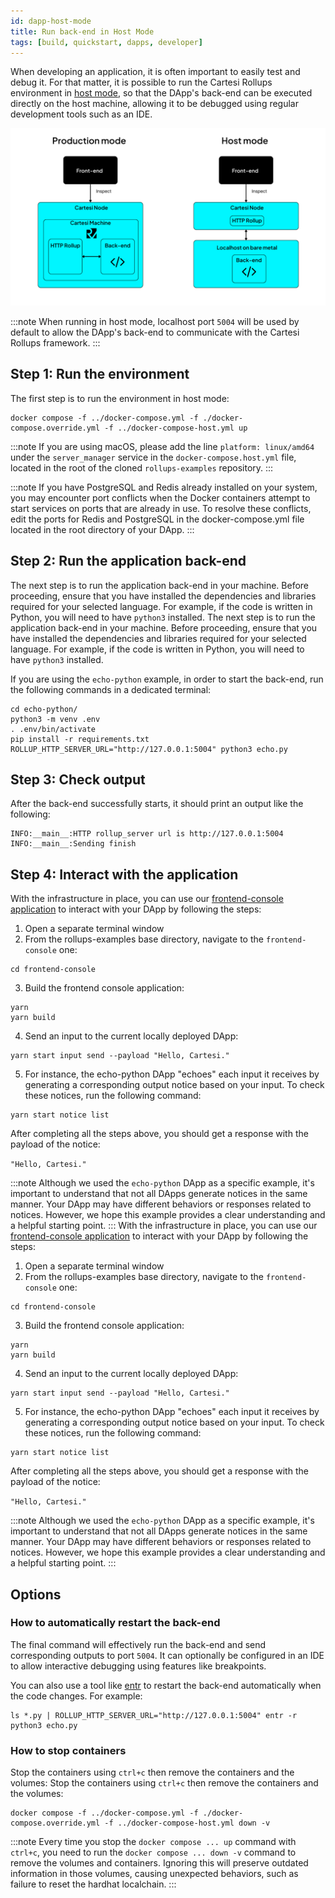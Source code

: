 ```yaml
---
id: dapp-host-mode
title: Run back-end in Host Mode
tags: [build, quickstart, dapps, developer]
---
```


When developing an application, it is often important to easily test and debug it. For that matter, it is possible to run the Cartesi Rollups environment in [host mode](./overview.md#host-mode), so that the DApp's back-end can be executed directly on the host machine, allowing it to be debugged using regular development tools such as an IDE.

![img](../../static/img/prodvshost.png)

:::note
When running in host mode, localhost port `5004` will be used by default to allow the DApp's back-end to communicate with the Cartesi Rollups framework.
:::

## Step 1: Run the environment

The first step is to run the environment in host mode:

```shell
docker compose -f ../docker-compose.yml -f ./docker-compose.override.yml -f ../docker-compose-host.yml up
```

:::note
If you are using macOS, please add the line `platform: linux/amd64` under the `server_manager` service in the `docker-compose.host.yml` file, located in the root of the cloned `rollups-examples` repository.
:::

:::note
If you have PostgreSQL and Redis already installed on your system, you may encounter port conflicts when the Docker containers attempt to start services on ports that are already in use. To resolve these conflicts, edit the ports for Redis and PostgreSQL in the docker-compose.yml file located in the root directory of your DApp.
:::

## Step 2: Run the application back-end

The next step is to run the application back-end in your machine. Before proceeding, ensure that you have installed the dependencies and libraries required for your selected language. For example, if the code is written in Python, you will need to have `python3` installed.
The next step is to run the application back-end in your machine. Before proceeding, ensure that you have installed the dependencies and libraries required for your selected language. For example, if the code is written in Python, you will need to have `python3` installed.

If you are using the `echo-python` example, in order to start the back-end, run the following commands in a dedicated terminal:

```shell
cd echo-python/
python3 -m venv .env
. .env/bin/activate
pip install -r requirements.txt
ROLLUP_HTTP_SERVER_URL="http://127.0.0.1:5004" python3 echo.py
```

## Step 3: Check output

After the back-end successfully starts, it should print an output like the following:

```log
INFO:__main__:HTTP rollup_server url is http://127.0.0.1:5004
INFO:__main__:Sending finish
```

## Step 4: Interact with the application

With the infrastructure in place, you can use our [frontend-console application](https://github.com/cartesi/rollups-examples/tree/main/frontend-console) to interact with your DApp by following the steps:

1. Open a separate terminal window
2. From the rollups-examples base directory, navigate to the `frontend-console` one:
```shell
cd frontend-console
```
3. Build the frontend console application:
```shell
yarn
yarn build
```
4. Send an input to the current locally deployed DApp:

```shell
yarn start input send --payload "Hello, Cartesi."
```

5. For instance, the echo-python DApp "echoes" each input it receives by generating a corresponding output notice based on your input. To check these notices, run the following command:

```shell
yarn start notice list
```

After completing all the steps above, you should get a response with the payload of the notice:

`"Hello, Cartesi."`

:::note
Although we used the `echo-python` DApp as a specific example, it's important to understand that not all DApps generate notices in the same manner. Your DApp may have different behaviors or responses related to notices. However, we hope this example provides a clear understanding and a helpful starting point.
:::
With the infrastructure in place, you can use our [frontend-console application](https://github.com/cartesi/rollups-examples/tree/main/frontend-console) to interact with your DApp by following the steps:

1. Open a separate terminal window
2. From the rollups-examples base directory, navigate to the `frontend-console` one:
```shell
cd frontend-console
```
3. Build the frontend console application:
```shell
yarn
yarn build
```
4. Send an input to the current locally deployed DApp:

```shell
yarn start input send --payload "Hello, Cartesi."
```

5. For instance, the echo-python DApp "echoes" each input it receives by generating a corresponding output notice based on your input. To check these notices, run the following command:

```shell
yarn start notice list
```

After completing all the steps above, you should get a response with the payload of the notice:

`"Hello, Cartesi."`

:::note
Although we used the `echo-python` DApp as a specific example, it's important to understand that not all DApps generate notices in the same manner. Your DApp may have different behaviors or responses related to notices. However, we hope this example provides a clear understanding and a helpful starting point.
:::

## Options

### How to automatically restart the back-end

The final command will effectively run the back-end and send corresponding outputs to port `5004`.
It can optionally be configured in an IDE to allow interactive debugging using features like breakpoints.

You can also use a tool like [entr](https://eradman.com/entrproject/) to restart the back-end automatically when the code changes. For example:

```shell
ls *.py | ROLLUP_HTTP_SERVER_URL="http://127.0.0.1:5004" entr -r python3 echo.py
```

### How to stop containers

Stop the containers using `ctrl+c` then remove the containers and the volumes:
Stop the containers using `ctrl+c` then remove the containers and the volumes:

```shell
docker compose -f ../docker-compose.yml -f ./docker-compose.override.yml -f ../docker-compose-host.yml down -v
```

:::note
Every time you stop the `docker compose ... up` command with `ctrl+c`, you need to run the `docker compose ... down -v`  command to remove the volumes and containers. Ignoring this will preserve outdated information in those volumes, causing unexpected behaviors, such as failure to reset the hardhat localchain.
:::